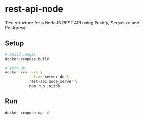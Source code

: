 # rest-api-node

Test structure for a NodeJS REST API using Restify, Sequelize and Postgresql

## Setup

```bash
# Build images
docker-compose build

# Init DB
docker run --rm \
           --link server-db \
           rest-api-node_server \
           npm run initdb
```


## Run

```bash
docker-compose up -d
```
